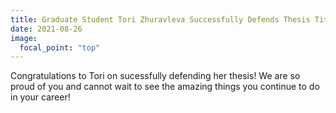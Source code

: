 ```yaml
---
title: Graduate Student Tori Zhuravleva Successfully Defends Thesis Titled------ 
date: 2021-08-26
image:
  focal_point: "top"
---
```


Congratulations to Tori on sucessfully defending her thesis! We are so proud of you and cannot wait to see the amazing things you continue to do in your career!

<!--more-->
